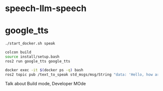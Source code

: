# speech-llm-speech



# google_tts

```bash
./start_docker.sh speak

colcon build
source install/setup.bash
ros2 run google_tts google_tts
```

```bash
docker exec -it $(docker ps -q) bash
ros2 topic pub /text_to_speak std_msgs/msg/String "data: 'Hello, how are you?'"
```

Talk about Build mode, Developer MOde

